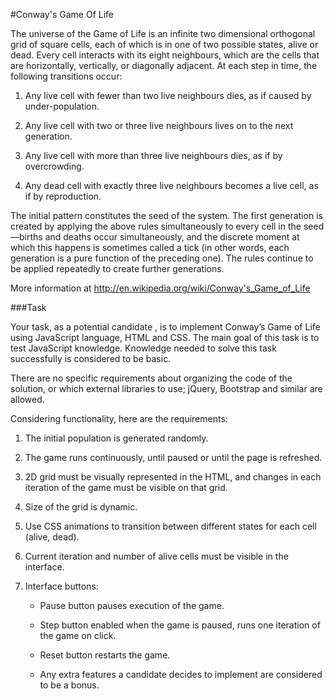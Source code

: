 #Conway's Game Of Life

The universe of the Game of Life is an infinite two dimensional orthogonal grid of square cells, each of which is in one of two possible states, alive or dead. Every cell interacts with its eight neighbours, which are the cells that are horizontally, vertically, or diagonally adjacent. At each step in time, the following transitions occur: 

1. Any live cell with fewer than two live neighbours dies, as if caused by under-population. 

2. Any live cell with two or three live neighbours lives on to the next generation. 

3. Any live cell with more than three live neighbours dies, as if by overcrowding. 

4. Any dead cell with exactly three live neighbours becomes a live cell, as if by reproduction. 

The initial pattern constitutes the seed of the system. The first generation is created by applying the above rules simultaneously to every cell in the seed—births and deaths occur simultaneously, and the discrete moment at which this happens is sometimes called a tick (in other words, each generation is a pure function of the preceding one). The rules continue to be applied repeatedly to create further generations. 

More information at http://en.wikipedia.org/wiki/Conway's_Game_of_Life

###Task 

Your task, as a potential candidate , is to implement Conway’s Game of Life using JavaScript language, HTML and CSS. The main goal of this task is to test JavaScript knowledge. Knowledge needed to solve this task successfully is considered to be basic. 

 There are no specific requirements about organizing the code of the solution, or which external libraries to use; jQuery, Bootstrap and similar are allowed. 
 
Considering functionality, here are the requirements: 

1. The initial population is generated randomly. 

2. The game runs continuously, until paused or until the page is refreshed. 

3. 2D grid must be visually represented in the HTML, and changes in each iteration of the game must be visible on that grid. 

4. Size of the grid is dynamic. 

5. Use CSS animations to transition between different states for each cell (alive, dead). 

6. Current iteration and number of alive cells must be visible in the interface. 

7. Interface buttons: 

    * Pause button pauses execution of the game. 

    * Step button enabled when the game is paused, runs one iteration of the game on click. 

    * Reset button restarts the game. 

    * Any extra features a candidate decides to implement are considered to be a bonus. 
